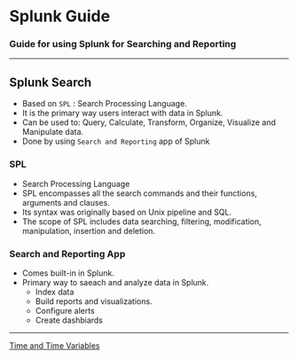 # Splunk Guide

### Guide for using Splunk for Searching and Reporting

----

## Splunk Search

- Based on `SPL` : Search Processing Language.
- It is the primary way users interact with data in Splunk.
- Can be used to: Query, Calculate, Transform, Organize, Visualize and Manipulate data.
- Done by using `Search and Reporting` app of Splunk


### SPL
- Search Processing Language
- SPL encompasses all the search commands and their functions, arguments and clauses.
- Its syntax was originally based on Unix pipeline and SQL.
- The scope of SPL includes data searching, filtering, modification, manipulation, insertion and deletion.


### Search and Reporting App

- Comes built-in in Splunk.
- Primary way to saeach and analyze data in Splunk.
  - Index data
  - Build reports and visualizations.
  - Configure alerts
  - Create dashbiards

----

[Time and Time Variables](https://github.com/alpha74/Splunk_Guide/blob/main/Searching_and_Reporting/time_and_time_vars.md)

